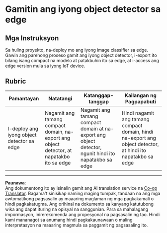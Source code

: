 <!--
CO_OP_TRANSLATOR_METADATA:
{
  "original_hash": "3cf7783991ec0ee4f6041223924894c7",
  "translation_date": "2025-08-27T20:43:21+00:00",
  "source_file": "5-retail/lessons/2-check-stock-device/assignment.md",
  "language_code": "tl"
}
-->
# Gamitin ang iyong object detector sa edge

## Mga Instruksyon

Sa huling proyekto, na-deploy mo ang iyong image classifier sa edge. Gawin ang parehong proseso gamit ang iyong object detector, i-export ito bilang isang compact na modelo at patakbuhin ito sa edge, at i-access ang edge version mula sa iyong IoT device.

## Rubric

| Pamantayan | Natatangi | Katanggap-tanggap | Kailangan ng Pagpapabuti |
| ---------- | --------- | ----------------- | ------------------------ |
| I-deploy ang iyong object detector sa edge | Nagamit ang tamang compact domain, na-export ang object detector, at napatakbo ito sa edge | Nagamit ang tamang compact domain at na-export ang object detector, ngunit hindi ito napatakbo sa edge | Hindi nagamit ang tamang compact domain, hindi na-export ang object detector, at hindi ito napatakbo sa edge |

---

**Paunawa**:  
Ang dokumentong ito ay isinalin gamit ang AI translation service na [Co-op Translator](https://github.com/Azure/co-op-translator). Bagama't sinisikap naming maging tumpak, tandaan na ang mga awtomatikong pagsasalin ay maaaring maglaman ng mga pagkakamali o hindi pagkakatugma. Ang orihinal na dokumento sa kanyang katutubong wika ang dapat ituring na opisyal na sanggunian. Para sa mahalagang impormasyon, inirerekomenda ang propesyonal na pagsasalin ng tao. Hindi kami mananagot sa anumang hindi pagkakaunawaan o maling interpretasyon na maaaring magmula sa paggamit ng pagsasaling ito.